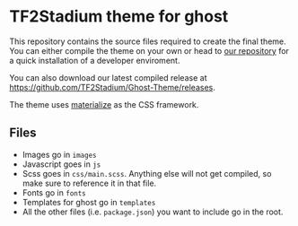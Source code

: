 # TF2Stadium theme for ghost

This repository contains the source files required to create the final theme.
You can either compile the theme on your own or head to [our repository](https://github.com/TF2Stadium/Ghost-Environment) for a quick installation of a developer enviroment.

You can also download our latest compiled release at https://github.com/TF2Stadium/Ghost-Theme/releases.

The theme uses [materialize](http://materializecss.com/) as the CSS framework.

## Files

* Images go in `images`
* Javascript goes in `js`
* Scss goes in `css/main.scss`. Anything else will not get compiled, so make sure to reference it in that file.
* Fonts go in `fonts`
* Templates for ghost go in `templates`
* All the other files (i.e. `package.json`) you want to include go in the root.

